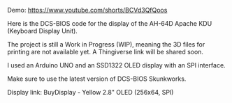 Demo: https://www.youtube.com/shorts/BCVd3QfQoos

Here is the DCS-BIOS code for the display of the AH-64D Apache KDU (Keyboard Display Unit).

The project is still a Work in Progress (WIP), meaning the 3D files for printing are not available yet. A Thingiverse link will be shared soon.

I used an Arduino UNO and an SSD1322 OLED display with an SPI interface.

Make sure to use the latest version of DCS-BIOS Skunkworks.

Display link: BuyDisplay - Yellow 2.8" OLED (256x64, SPI)
